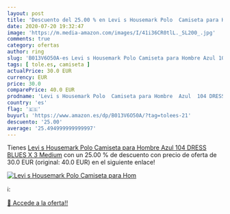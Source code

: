 ```yaml
---
layout: post
title: 'Descuento del 25.00 % en Levi s Housemark Polo  Camiseta para Hom'
date: 2020-07-20 19:32:47
image: 'https://m.media-amazon.com/images/I/41i36CR0tlL._SL200_.jpg'
comments: true
category: ofertas
author: ring
slug: 'B013V6O50A-es Levi s Housemark Polo Camiseta para Hombre Azul 104 DRESS...'
tags: [ tole.es, camiseta ]
actualPrice: 30.0 EUR
currency: EUR
price: 30.0
comparePrice: 40.0 EUR
prodname: 'Levi s Housemark Polo  Camiseta para Hombre  Azul  104 DRESS BLUES X 3   Medium'
country: 'es'
flag: '🇪🇸'
buyurl: 'https://www.amazon.es/dp/B013V6O50A/?tag=tolees-21'
descuento: '25.00'
average: '25.494999999999997'
---
```


Tienes [Levi s Housemark Polo  Camiseta para Hombre  Azul  104 DRESS BLUES X 3   Medium](https://www.amazon.es/dp/B013V6O50A/?tag=tolees-21) con un 25.00 % de descuento con precio de oferta de 30.0 EUR (original: 40.0 EUR) en el siguiente enlace!

[![Levi s Housemark Polo  Camiseta para Hom](https://m.media-amazon.com/images/I/41i36CR0tlL._SL200_.jpg)](https://www.amazon.es/dp/B013V6O50A/?tag=tolees-21)

ℹ️:


[🛒 Accede a la oferta!!](https://www.amazon.es/dp/B013V6O50A/?tag=tolees-21)
